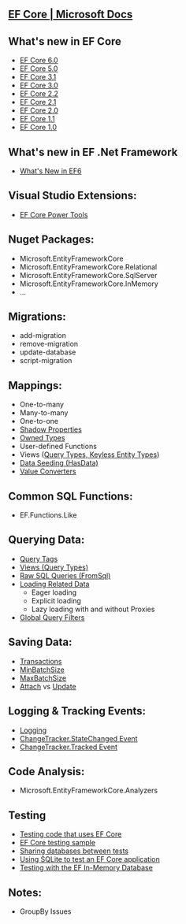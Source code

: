 ## [EF Core | Microsoft Docs](https://docs.microsoft.com/en-us/ef/core/)

## What's new in EF Core
- [EF Core 6.0](https://docs.microsoft.com/en-us/ef/core/what-is-new/ef-core-6.0/whatsnew)
- [EF Core 5.0](https://docs.microsoft.com/en-us/ef/core/what-is-new/ef-core-5.0/whatsnew)
- [EF Core 3.1](https://docs.microsoft.com/en-us/ef/core/what-is-new/ef-core-3.x/)
- [EF Core 3.0](https://docs.microsoft.com/en-us/ef/core/what-is-new/ef-core-3.0)
- [EF Core 2.2](https://docs.microsoft.com/en-us/ef/core/what-is-new/ef-core-2.2)
- [EF Core 2.1](https://docs.microsoft.com/en-us/ef/core/what-is-new/ef-core-2.1)
- [EF Core 2.0](https://docs.microsoft.com/en-us/ef/core/what-is-new/ef-core-2.0)
- [EF Core 1.1](https://docs.microsoft.com/en-us/ef/core/what-is-new/ef-core-1.1)
- [EF Core 1.0](https://docs.microsoft.com/en-us/ef/core/what-is-new/ef-core-1.0)

## What's new in EF .Net Framework
- [What's New in EF6](https://docs.microsoft.com/en-us/ef/ef6/what-is-new/)

## Visual Studio Extensions:
- [EF Core Power Tools](https://marketplace.visualstudio.com/items?itemName=ErikEJ.EFCorePowerTools)

## Nuget Packages:
- Microsoft.EntityFrameworkCore
- Microsoft.EntityFrameworkCore.Relational
- Microsoft.EntityFrameworkCore.SqlServer
- Microsoft.EntityFrameworkCore.InMemory
- ...

## Migrations:
- add-migration 
- remove-migration
- update-database
- script-migration

## Mappings:
- One-to-many
- Many-to-many
- One-to-one
- [Shadow Properties](https://docs.microsoft.com/en-us/ef/core/modeling/shadow-properties)
- [Owned Types](https://docs.microsoft.com/en-us/ef/core/modeling/owned-entities)
- User-defined Functions
- Views ([Query Types, Keyless Entity Types](https://docs.microsoft.com/en-us/ef/core/modeling/query-types))
- [Data Seeding (HasData)](https://docs.microsoft.com/en-us/ef/core/modeling/data-seeding)
- [Value Converters](https://docs.microsoft.com/en-us/ef/core/modeling/value-conversions)

## Common SQL Functions:
- EF.Functions.Like

## Querying Data:
- [Query Tags](https://docs.microsoft.com/en-us/ef/core/querying/tags)
- [Views (Query Types)](https://docs.microsoft.com/en-us/ef/core/modeling/query-types)
- [Raw SQL Queries (FromSql)](https://docs.microsoft.com/en-us/ef/core/querying/raw-sql)
- [Loading Related Data](https://docs.microsoft.com/en-us/ef/core/querying/related-data)
  + Eager loading
  + Explicit loading
  + Lazy loading with and without Proxies
- [Global Query Filters](https://docs.microsoft.com/en-us/ef/core/querying/filters)

## Saving Data:
- [Transactions](https://docs.microsoft.com/en-us/ef/core/saving/transactions)
- [MinBatchSize](https://docs.microsoft.com/en-us/dotnet/api/microsoft.entityframeworkcore.infrastructure.relationaloptionsextension.minbatchsize?view=efcore-2.1)
- [MaxBatchSize](https://docs.microsoft.com/en-us/dotnet/api/microsoft.entityframeworkcore.infrastructure.relationaloptionsextension.maxbatchsize?view=efcore-2.1)
- [Attach](https://docs.microsoft.com/en-us/dotnet/api/microsoft.entityframeworkcore.dbcontext.attach?view=efcore-5.0) vs [Update](https://docs.microsoft.com/en-us/dotnet/api/microsoft.entityframeworkcore.dbcontext.update?view=efcore-5.0)

## Logging & Tracking Events:
- [Logging](https://docs.microsoft.com/en-us/ef/core/miscellaneous/logging)
- [ChangeTracker.StateChanged Event](https://docs.microsoft.com/en-us/dotnet/api/microsoft.entityframeworkcore.changetracking.changetracker.statechanged?view=efcore-2.1)
- [ChangeTracker.Tracked Event](https://docs.microsoft.com/en-us/dotnet/api/microsoft.entityframeworkcore.changetracking.changetracker.tracked?view=efcore-2.1)

## Code Analysis:
- Microsoft.EntityFrameworkCore.Analyzers

## Testing
- [Testing code that uses EF Core](https://docs.microsoft.com/en-us/ef/core/testing/)
- [EF Core testing sample](https://docs.microsoft.com/en-us/ef/core/testing/testing-sample)
- [Sharing databases between tests](https://docs.microsoft.com/en-us/ef/core/testing/sharing-databases)
- [Using SQLite to test an EF Core application](https://docs.microsoft.com/en-us/ef/core/testing/sqlite)
- [Testing with the EF In-Memory Database](https://docs.microsoft.com/en-us/ef/core/testing/in-memory)

## Notes:
- GroupBy Issues
